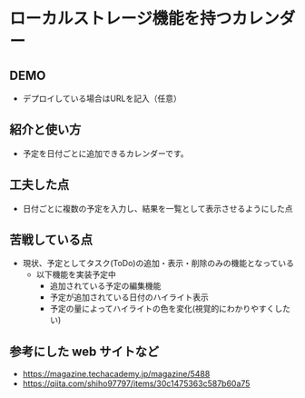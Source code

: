 # ローカルストレージ機能を持つカレンダー

## DEMO

  - デプロイしている場合はURLを記入（任意）

## 紹介と使い方

  - 予定を日付ごとに追加できるカレンダーです。

## 工夫した点

  - 日付ごとに複数の予定を入力し、結果を一覧として表示させるようにした点

## 苦戦している点

  - 現状、予定としてタスク(ToDo)の追加・表示・削除のみの機能となっている
    - 以下機能を実装予定中
      - 追加されている予定の編集機能
      - 予定が追加されている日付のハイライト表示
      - 予定の量によってハイライトの色を変化(視覚的にわかりやすくしたい)

## 参考にした web サイトなど

  - https://magazine.techacademy.jp/magazine/5488
  - https://qiita.com/shiho97797/items/30c1475363c587b60a75